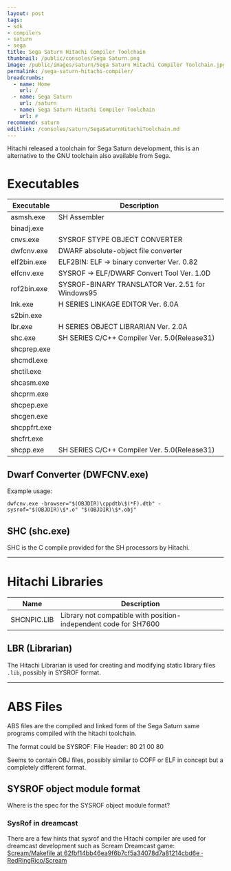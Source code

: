 ```yaml
---
layout: post
tags:
- sdk
- compilers
- saturn
- sega
title: Sega Saturn Hitachi Compiler Toolchain
thumbnail: /public/consoles/Sega Saturn.png
image: /public/images/saturn/Sega Saturn Hitachi Compiler Toolchain.jpg
permalink: /sega-saturn-hitachi-compiler/
breadcrumbs:
  - name: Home
    url: /
  - name: Sega Saturn
    url: /saturn
  - name: Sega Saturn Hitachi Compiler Toolchain
    url: #
recommend: saturn
editlink: /consoles/saturn/SegaSaturnHitachiToolchain.md
---
```


Hitachi released a toolchain for Sega Saturn development, this is an alternative to the GNU toolchain also available from Sega.

# Executables

Executable | Description
---|---
asmsh.exe | SH Assembler
binadj.exe |
cnvs.exe |  SYSROF STYPE OBJECT CONVERTER
dwfcnv.exe | DWARF absolute-object file converter
elf2bin.exe | ELF2BIN: ELF -> binary converter Ver. 0.82
elfcnv.exe | SYSROF -> ELF/DWARF Convert Tool Ver. 1.0D
rof2bin.exe | SYSROF-BINARY TRANSLATOR Ver. 2.51 for Windows95
lnk.exe | H SERIES LINKAGE EDITOR Ver. 6.0A
s2bin.exe | 
lbr.exe | H SERIES OBJECT LIBRARIAN Ver. 2.0A
shc.exe |  SH SERIES C/C++ Compiler Ver. 5.0(Release31)
shcprep.exe | 
shcmdl.exe | 
shctil.exe | 
shcasm.exe | 
shcprm.exe | 
shcpep.exe | 
shcgen.exe |  
shcppfrt.exe | 
shcfrt.exe | 
shcpp.exe | SH SERIES C/C++ Compiler Ver. 5.0(Release31)


## Dwarf Converter (DWFCNV.exe)
Example usage:
```
dwfcnv.exe -browser="$(OBJDIR)\cppdtb\$(*F).dtb" -sysrof="$(OBJDIR)\$*.o" "$(OBJDIR)\$*.obj"
```

## SHC (shc.exe)
SHC is the C compile provided for the SH processors by Hitachi.


---
# Hitachi Libraries

Name | Description
---|---
SHCNPIC.LIB  | Library not compatible with position-independent code for SH7600 
 

## LBR (Librarian)
The Hitachi Librarian is used for creating and modifying static library files `.lib`, possibly in SYSROF format.

---
# ABS Files
ABS files are the compiled and linked form of the Sega Saturn same programs compiled with the hitachi toolchain.

The format could be SYSROF:
File Header: 80 21 00 80

Seems to contain OBJ files, possibly similar to COFF or ELF in concept but a completely different format.

## SYSROF object module format
Where is the spec for the SYSROF object module format?


### SysRof in dreamcast
There are a few hints that sysrof and the Hitachi compiler are used for dreamcast development such as Scream Dreamcast game: [Scream/Makefile at 62fbf14bb46ea9f6b7cf5a34078d7a81214cbd6e · RedRingRico/Scream](https://github.com/RedRingRico/Scream/blob/62fbf14bb46ea9f6b7cf5a34078d7a81214cbd6e/Source/Makefile) 
